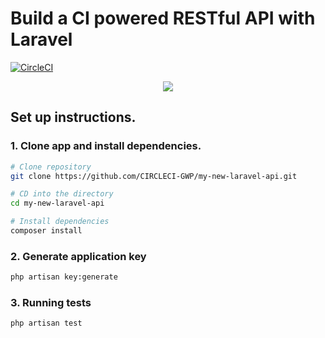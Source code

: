 # Build a CI powered RESTful API with Laravel

[![CircleCI](https://circleci.com/gh/CIRCLECI-GWP/my-new-laravel-api.svg?style=svg)](https://circleci.com/gh/CIRCLECI-GWP/my-new-laravel-api)


<p align="center"><img src="https://avatars3.githubusercontent.com/u/59034516"></p>

## Set up instructions.

### 1. Clone app and install dependencies.

```bash
# Clone repository
git clone https://github.com/CIRCLECI-GWP/my-new-laravel-api.git

# CD into the directory
cd my-new-laravel-api

# Install dependencies
composer install
```

### 2. Generate application key

```bash
php artisan key:generate
```

### 3. Running tests

```bash
php artisan test
```
